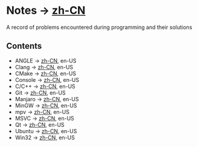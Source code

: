 # Notes -> [zh-CN](/README.zh.cn.md)
A record of problems encountered during programming and their solutions
## Contents
- ANGLE -> [zh-CN](/angle.zh.cn.md), en-US
- Clang -> [zh-CN](/clang.zh.cn.md), en-US
- CMake -> [zh-CN](/cmake.zh.cn.md), en-US
- Console -> [zh-CN](/console.zh.cn.md), en-US
- C/C++ -> [zh-CN](/cpp.zh.cn.md), en-US
- Git -> [zh-CN](/git.zh.cn.md), en-US
- Manjaro -> [zh-CN](/manjaro.zh.cn.md), en-US
- MinGW -> [zh-CN](/mingw.zh.cn.md), en-US
- mpv -> [zh-CN](/mpv.zh.cn.md), en-US
- MSVC -> [zh-CN](/msvc.zh.cn.md), en-US
- Qt -> [zh-CN](/qt.zh.cn.md), en-US
- Ubuntu -> [zh-CN](/ubuntu.zh.cn.md), en-US
- Win32 -> [zh-CN](/win32.zh.cn.md), en-US
